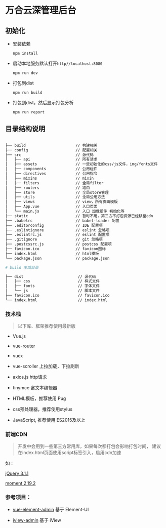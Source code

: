 # 万合云深管理后台

## 初始化

- 安装依赖

  `npm install`

- 启动本地服务默认打开`http//localhost:8080`

  `npm run dev`

- 打包到dist

  `npm run build`

- 打包到dist，然后显示打包分析

   `npm run report`

## 目录结构说明


```bash

├── build                      // 构建相关 
├── config                     // 配置相关 
├── src                        // 源代码 
│   ├── api                    // 所有请求
│   ├── assets                 // 一些初始化的css/js文件，img/fonts文件
│   ├── components             // 公用组件
│   ├── directives             // 公用指令
│   ├── mixins                 // mixin
│   ├── filters                // 全局filter
│   ├── routers                // 路由
│   ├── store                  // 全局store管理
│   ├── utils                  // 全局公用方法
│   ├── views                  // view，所有页面模板
│   ├── App.vue                // 入口页面
│   └── main.js                // 入口 加载组件 初始化等
├── static                     // 暂时不用，第三方不打包资源已经移至cdn
├── .babelrc                   // babel-loader 配置
├── .editorconfig              // IDE 配置项
├── .eslintignore              // eslint 忽略项
├── .eslintrc.js               // eslint 配置项
├── .gitignore                 // git 忽略项
├── .postcssrc.js              // postcss 配置项
├── favicon.ico                // favicon图标
├── index.html                 // html模板
└── package.json               // package.json

# build 生成目录

├── dist                        // 源代码 
│   ├── css                     // 样式文件
│   ├── fonts                   // 字体文件
│   └── js                      // 脚本文件
├── favicon.ico                 // favicon.ico
└── index.html                  // index.html


```

### 技术栈

> 以下库、框架推荐使用最新版

- Vue.js

- vue-router

- vuex

- vue-scroller 上拉加载，下拉刷新

- axios.js  http请求

- tinymce 富文本编辑器

- HTML模板，推荐使用 Pug

- css预处理器，推荐使用stylus

- JavaScript, 推荐使用 ES2015及以上


### 前端CDN

> 开发中会用到一些第三方常用库，如果每次都打包会影响打包时间，
> 建议在index.html页面使用script标签引入，启用cdn加速

如：

[jQuery 3.1.1](https://static.unimeida.com/fe/common/jquery/jquery.3.1.1.min.js)

[moment 2.19.2](https://static.unimeida.com/fe/common/moment/moment.2.19.2.min.js)

### 参考项目：

- [vue-element-admin](https://panjiachen.github.io/vue-element-admin)
基于 Element-UI

- [iview-admin](https://iview.github.io/iview-admin/)
基于 iView

